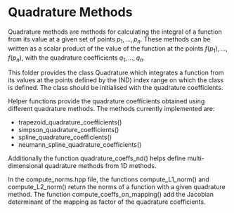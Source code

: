 # Quadrature Methods

Quadrature methods are methods for calculating the integral of a function from its value at a given set of points $`p_1, ..., p_n`$.
These methods can be written as a scalar product of the value of the function at the points $`f(p_1), ..., f(p_n)`$, with the quadrature coefficients $`q_1, ..., q_n`$.

This folder provides the class Quadrature which integrates a function from its values at the points defined by the (ND) index range on which the class is defined.
The class should be initialised with the quadrature coefficients.

Helper functions provide the quadrature coefficients obtained using different quadrature methods.
The methods currently implemented are:
-  trapezoid\_quadrature\_coefficients()
-  simpson\_quadrature\_coefficients()
-  spline\_quadrature\_coefficients()
-  neumann\_spline\_quadrature\_coefficients()


Additionally the function quadrature\_coeffs\_nd() helps define multi-dimensional quadrature methods from 1D methods.

In the compute\_norms.hpp file, the functions compute\_L1\_norm() and compute\_L2\_norm() return the norms of a function with a given quadrature method. 
The function compute\_coeffs\_on\_mapping() add the Jacobian determinant of the mapping as factor of the quadrature coefficients.

